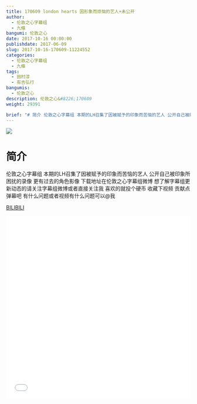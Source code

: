 ```yaml
---
title: 170609 london hearts 因形象而烦恼的艺人+未公开
author: 
  - 伦敦之心字幕组
  - 九條
bangumi: 伦敦之心
date: 2017-10-16 00:00:00
publishdate: 2017-06-09
slug: 2017-10-16-170609-11224552
categories: 
  - 伦敦之心字幕组
  - 九條
tags: 
  - 田村淳
  - 有吉弘行
bangumis: 
  - 伦敦之心
description: 伦敦之心&#8226;170609
weight: 29391

brief: "# 简介 伦敦之心字幕组 本期的LH召集了因被赋予的印象而苦恼的艺人 公开自己被印象所困扰的录像 更有过去的角色影像 下载地址在伦敦之心字幕组微博 想了解字幕组更新动态的请关注字幕组微博或者直接关注我 喜欢的就投个硬币 收藏下视频 贡献点弹幕吧 有什么问题或者视频有什么问题可以@我"
---
```


![](https://i.imgur.com/TPs8Opz.jpg)

# 简介  
伦敦之心字幕组
本期的LH召集了因被赋予的印象而苦恼的艺人 公开自己被印象所困扰的录像 更有过去的角色影像 下载地址在伦敦之心字幕组微博 想了解字幕组更新动态的请关注字幕组微博或者直接关注我 喜欢的就投个硬币 收藏下视频 贡献点弹幕吧 有什么问题或者视频有什么问题可以@我

  [BILIBILI](https://www.bilibili.com/video/av11224552/)


<div class="vcontainer">  <iframe class='video' src="//www.bilibili.com/blackboard/player.html?aid=11224552" width="100%" height="500" frameborder="0" allowfullscreen="allowfullscreen"></iframe></div>
